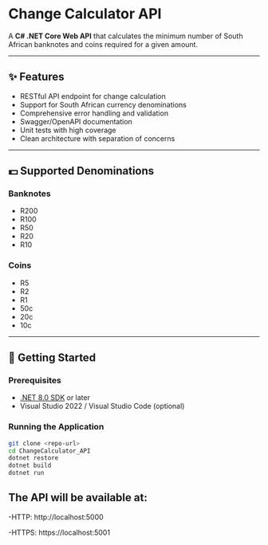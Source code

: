# Change Calculator API

A **C# .NET Core Web API** that calculates the minimum number of South African banknotes and coins required for a given amount.

---

## ✨ Features
- RESTful API endpoint for change calculation  
- Support for South African currency denominations  
- Comprehensive error handling and validation  
- Swagger/OpenAPI documentation  
- Unit tests with high coverage  
- Clean architecture with separation of concerns  

---

## 💵 Supported Denominations

### Banknotes
- R200  
- R100  
- R50  
- R20  
- R10  

### Coins
- R5  
- R2  
- R1  
- 50c  
- 20c  
- 10c  

---

## 🚀 Getting Started

### Prerequisites
- [.NET 8.0 SDK](https://dotnet.microsoft.com/download/dotnet/8.0) or later  
- Visual Studio 2022 / Visual Studio Code (optional)  

### Running the Application
```bash
git clone <repo-url>
cd ChangeCalculator_API
dotnet restore
dotnet build
dotnet run
```

## The API will be available at:

-HTTP: http://localhost:5000

-HTTPS: https://localhost:5001
